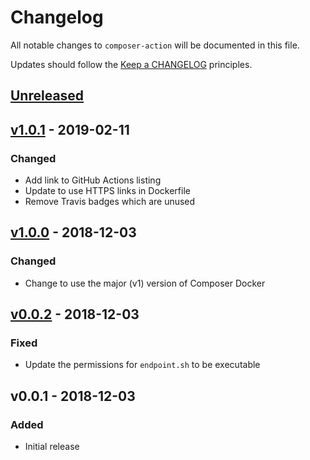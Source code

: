 # Changelog

All notable changes to `composer-action` will be documented in this file.

Updates should follow the [Keep a CHANGELOG](https://keepachangelog.com) principles.

## [Unreleased]

## [v1.0.1] - 2019-02-11

### Changed
- Add link to GitHub Actions listing
- Update to use HTTPS links in Dockerfile
- Remove Travis badges which are unused

## [v1.0.0] - 2018-12-03

### Changed
- Change to use the major (v1) version of Composer Docker

## [v0.0.2] - 2018-12-03

### Fixed
- Update the permissions for `endpoint.sh` to be executable

## v0.0.1 - 2018-12-03

### Added
- Initial release

[Unreleased]: https://github.com/pxgamer/composer-action/compare/master...develop
[v1.0.1]: https://github.com/pxgamer/composer-action/compare/v1.0.0...v1.0.1
[v1.0.0]: https://github.com/pxgamer/composer-action/compare/v0.0.2...v1.0.0
[v0.0.2]: https://github.com/pxgamer/composer-action/compare/v0.0.1...v0.0.2
